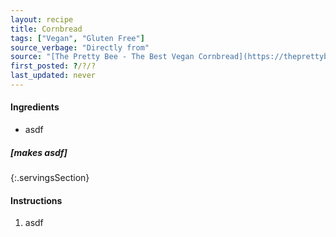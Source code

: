 ```yaml
---
layout: recipe
title: Cornbread
tags: ["Vegan", "Gluten Free"]
source_verbage: "Directly from"
source: "[The Pretty Bee - The Best Vegan Cornbread](https://theprettybee.com/vegan-cornbread/)" 
first_posted: ?/?/?
last_updated: never
---
```


#### Ingredients
- asdf

##### [makes asdf]
{:.servingsSection}

#### Instructions
1. asdf